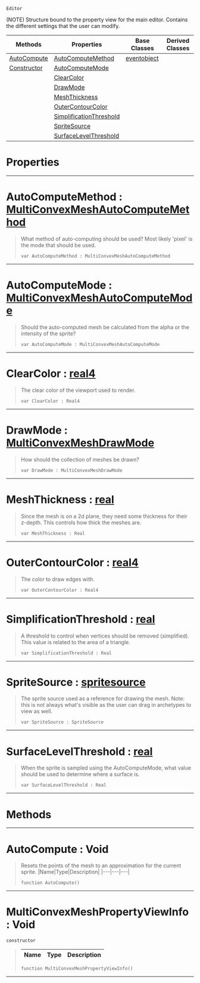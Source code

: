  `Editor`

(NOTE) Structure bound to the property view for the main editor. Contains the different settings that the user can modify.

|Methods|Properties|Base Classes|Derived Classes|
|---|---|---|---|
|[AutoCompute](multiconvexmeshpropertyviewinfo.md#autocompute-void)|[AutoComputeMethod](multiconvexmeshpropertyviewinfo.md#autocomputemethod-zilch-e)|[eventobject](eventobject.md)| |
|[Constructor](multiconvexmeshpropertyviewinfo.md#multiconvexmeshpropertyv)|[AutoComputeMode](multiconvexmeshpropertyviewinfo.md#autocomputemode-zilch-eng)| | |
| |[ClearColor](multiconvexmeshpropertyviewinfo.md#clearcolor-zilch-engine-d)| | |
| |[DrawMode](multiconvexmeshpropertyviewinfo.md#drawmode-zilch-engine-doc)| | |
| |[MeshThickness](multiconvexmeshpropertyviewinfo.md#meshthickness-zilch-engin)| | |
| |[OuterContourColor](multiconvexmeshpropertyviewinfo.md#outercontourcolor-zilch-e)| | |
| |[SimplificationThreshold](multiconvexmeshpropertyviewinfo.md#simplificationthreshold)| | |
| |[SpriteSource](multiconvexmeshpropertyviewinfo.md#spritesource-zilch-engine)| | |
| |[SurfaceLevelThreshold](multiconvexmeshpropertyviewinfo.md#surfacelevelthreshold-ze)| | |


 #  Properties


---  
 #  AutoComputeMethod : [MultiConvexMeshAutoComputeMethod](../enum_reference.md#multiconvexmeshautocomputemethod)

> What method of auto-computing should be used? Most likely 'pixel' is the mode that should be used.
> ```TS:Nada
> var AutoComputeMethod : MultiConvexMeshAutoComputeMethod


---  
 #  AutoComputeMode : [MultiConvexMeshAutoComputeMode](../enum_reference.md#multiconvexmeshautocomputemode)

> Should the auto-computed mesh be calculated from the alpha or the intensity of the sprite?
> ```TS:Nada
> var AutoComputeMode : MultiConvexMeshAutoComputeMode


---  
 #  ClearColor : [real4](../nada_base_types/real4.md)

> The clear color of the viewport used to render.
> ```TS:Nada
> var ClearColor : Real4


---  
 #  DrawMode : [MultiConvexMeshDrawMode](../enum_reference.md#multiconvexmeshdrawmode)

> How should the collection of meshes be drawn?
> ```TS:Nada
> var DrawMode : MultiConvexMeshDrawMode


---  
 #  MeshThickness : [real](../nada_base_types/real.md)

> Since the mesh is on a 2d plane, they need some thickness for their z-depth. This controls how thick the meshes are.
> ```TS:Nada
> var MeshThickness : Real


---  
 #  OuterContourColor : [real4](../nada_base_types/real4.md)

> The color to draw edges with.
> ```TS:Nada
> var OuterContourColor : Real4


---  
 #  SimplificationThreshold : [real](../nada_base_types/real.md)

> A threshold to control when vertices should be removed (simplified). This value is related to the area of a triangle.
> ```TS:Nada
> var SimplificationThreshold : Real


---  
 #  SpriteSource : [spritesource](spritesource.md)

> The sprite source used as a reference for drawing the mesh. Note: this is not always what's visible as the user can drag in archetypes to view as well.
> ```TS:Nada
> var SpriteSource : SpriteSource


---  
 #  SurfaceLevelThreshold : [real](../nada_base_types/real.md)

> When the sprite is sampled using the AutoComputeMode, what value should be used to determine where a surface is.
> ```TS:Nada
> var SurfaceLevelThreshold : Real


---  
 #  Methods


---  
 #  AutoCompute : Void

> Resets the points of the mesh to an approximation for the current sprite.
> |Name|Type|Description|
> |---|---|---|
> ```TS:Nada
> function AutoCompute()
> ``` 


---  
 #  MultiConvexMeshPropertyViewInfo : Void

 `constructor`

> 
> |Name|Type|Description|
> |---|---|---|
> ```TS:Nada
> function MultiConvexMeshPropertyViewInfo()
> ``` 


---  
 

 